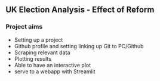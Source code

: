 ## UK Election Analysis - Effect of Reform

### Project aims

* Setting up a project
* Github profile and setting linking up Git to PC/Github
* Scraping relevant data
* Plotting results
* Able to have an interactive plot
* serve to a webapp with Streamlit